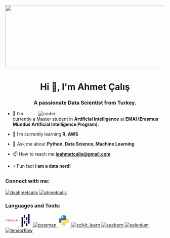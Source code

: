 <img
src="https://media.giphy.com/media/3osxYc2axjCJNsCXyE/giphy.gif" width='1200' height='200'>

<h1 align="center">Hi 👋, I'm Ahmet Çalış</h1>
<h3 align="center">A passionate Data Scientist from Turkey.</h3>

<img align='right' src="https://media3.giphy.com/media/v1.Y2lkPTc5MGI3NjExNGY3YTUxZGY3MThhOGIzODUyMzQzOWI5OGJlYjAzNjUwMDgxYjk1YiZjdD1n/LaVp0AyqR5bGsC5Cbm/giphy.gif" alt="coder" width='400'>

- 🔭 I’m currently a Master student in **Artificial Intelligence** at **EMAI (Erasmus Mundus Artificial Intelligence Program)**.

- 🌱 I’m currently learning **R, AWS**

- 💬 Ask me about **Python, Data Science, Machine Learning**

- 📫 How to reach me **ieahmetcalis@gmail.com**

- ⚡ Fun fact **I am a data nerd!**

<h3 align="left">Connect with me:</h3>
<p align="left">
<a href="https://linkedin.com/in/dsahmetcalis" target="blank"><img align="center" src="https://raw.githubusercontent.com/rahuldkjain/github-profile-readme-generator/master/src/images/icons/Social/linked-in-alt.svg" alt="dsahmetcalis" height="30" width="40" /></a>
<a href="https://kaggle.com/ahmetcalis" target="blank"><img align="center" src="https://raw.githubusercontent.com/rahuldkjain/github-profile-readme-generator/master/src/images/icons/Social/kaggle.svg" alt="ahmetcalis" height="30" width="40" /></a>
</p>

<h3 align="left">Languages and Tools:</h3>
<p align="left"> <a href="https://www.oracle.com/" target="_blank" rel="noreferrer"> <img src="https://raw.githubusercontent.com/devicons/devicon/master/icons/oracle/oracle-original.svg" alt="oracle" width="40" height="40"/> </a> <a href="https://pandas.pydata.org/" target="_blank" rel="noreferrer"> <img src="https://raw.githubusercontent.com/devicons/devicon/2ae2a900d2f041da66e950e4d48052658d850630/icons/pandas/pandas-original.svg" alt="pandas" width="40" height="40"/> </a> <a href="https://postman.com" target="_blank" rel="noreferrer"> <img src="https://www.vectorlogo.zone/logos/getpostman/getpostman-icon.svg" alt="postman" width="40" height="40"/> </a> <a href="https://www.python.org" target="_blank" rel="noreferrer"> <img src="https://raw.githubusercontent.com/devicons/devicon/master/icons/python/python-original.svg" alt="python" width="40" height="40"/> </a> <a href="https://scikit-learn.org/" target="_blank" rel="noreferrer"> <img src="https://upload.wikimedia.org/wikipedia/commons/0/05/Scikit_learn_logo_small.svg" alt="scikit_learn" width="40" height="40"/> </a> <a href="https://seaborn.pydata.org/" target="_blank" rel="noreferrer"> <img src="https://seaborn.pydata.org/_images/logo-mark-lightbg.svg" alt="seaborn" width="40" height="40"/> </a> <a href="https://www.selenium.dev" target="_blank" rel="noreferrer"> <img src="https://raw.githubusercontent.com/detain/svg-logos/780f25886640cef088af994181646db2f6b1a3f8/svg/selenium-logo.svg" alt="selenium" width="40" height="40"/> </a> <a href="https://www.tensorflow.org" target="_blank" rel="noreferrer"> <img src="https://www.vectorlogo.zone/logos/tensorflow/tensorflow-icon.svg" alt="tensorflow" width="40" height="40"/> </a> </p>

